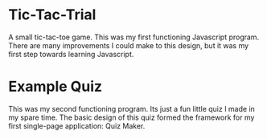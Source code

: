 # Tic-Tac-Trial
A small tic-tac-toe game.  This was my first functioning Javascript program.  There are many improvements I could make to this design, but it was my first step towards learning Javascript.

# Example Quiz
This was my second functioning program.  Its just a fun little quiz I made in my spare time.  The basic design of this quiz formed the framework for my first single-page application:  Quiz Maker.
